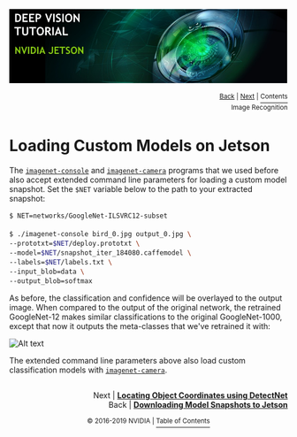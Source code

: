 <img src="https://github.com/dusty-nv/jetson-inference/raw/master/docs/images/deep-vision-header.jpg">
<p align="right"><sup><a href="imagenet-snapshot.md">Back</a> | <a href="detectnet-training.md">Next</a> | </sup><a href="../README.md#two-days-to-a-demo-digits"><sup>Contents</sup></a>
<br/>
<sup>Image Recognition</sup></p> 

# Loading Custom Models on Jetson

The [`imagenet-console`](../examples/imagenet-console/imagenet-console.cpp) and [`imagenet-camera`](../examples/imagenet-camera/imagenet-camera.cpp) programs that we used before also accept extended command line parameters for loading a custom model snapshot.  Set the `$NET` variable below to the path to your extracted snapshot:

``` bash
$ NET=networks/GoogleNet-ILSVRC12-subset

$ ./imagenet-console bird_0.jpg output_0.jpg \
--prototxt=$NET/deploy.prototxt \
--model=$NET/snapshot_iter_184080.caffemodel \
--labels=$NET/labels.txt \
--input_blob=data \
--output_blob=softmax
```

As before, the classification and confidence will be overlayed to the output image.  When compared to the output of the original network, the retrained GoogleNet-12 makes similar classifications to the original GoogleNet-1000, except that now it outputs the meta-classes that we've retrained it with:

![Alt text](https://github.com/dusty-nv/jetson-inference/raw/master/docs/images/imagenet-tensorRT-console-bird.png)

The extended command line parameters above also load custom classification models with [`imagenet-camera`](../examples/imagenet-camera/imagenet-camera.cpp). 

##
<p align="right">Next | <b><a href="detectnet-training.md">Locating Object Coordinates using DetectNet</a></b>
<br/>
Back | <b><a href="imagenet-snapshot.md">Downloading Model Snapshots to Jetson</a></p>
</b><p align="center"><sup>© 2016-2019 NVIDIA | </sup><a href="../README.md#two-days-to-a-demo-digits"><sup>Table of Contents</sup></a></p>
